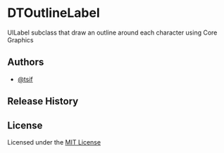 DTOutlineLabel
==============

UILabel subclass that draw an outline around each character using Core Graphics

## Authors

* [@tsif][tsif]

## Release History

## License

Licensed under the [MIT License](LICENSE-MIT)

[tsif]: https://github.com/thanpolas "tsif"
